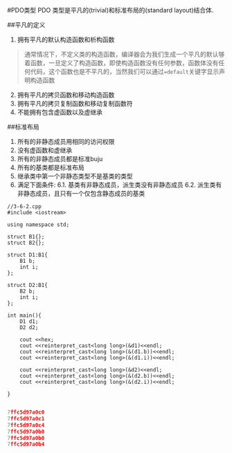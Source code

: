 #PDO类型
PDO 类型是平凡的(trivial)和标准布局的(standard layout)结合体.

##平凡的定义
1. 拥有平凡的默认构造函数和析构函数
>通常情况下，不定义类的构造函数，编译器会为我们生成一个平凡的默认够着函数，一旦定义了构造函数，即使构造函数没有任何参数，函数体没有任何代码，这个函数也是不平凡的，当然我们可以通过`=default`关键字显示声明构造函数

2. 拥有平凡的拷贝函数和移动构造函数
3. 拥有平凡的拷贝复制函数和移动复制函数符
4. 不能拥有包含虚函数以及虚继承

##标准布局
1. 所有的非静态成员用相同的访问权限
2. 没有虚函数和虚继承
3. 所有的非静态成员都是标准buju
4. 所有的基类都是标准布局
5. 继承类中第一个非静态类型不是基类的类型
6. 满足下面条件:
6.1. 基类有非静态成员，派生类没有非静态成员
6.2. 派生类有非静态成员，且只有一个仅包含静态成员的基类

```c++{.line-numbers}
//3-6-2.cpp
#include <iostream>

using namespace std;

struct B1{};
struct B2{};

struct D1:B1{
	B1 b;
	int i;
};

struct D2:B1{
	B2 b;
	int i;
};

int main(){
	D1 d1;
	D2 d2;

	cout <<hex;
	cout <<reinterpret_cast<long long>(&d1)<<endl;
	cout <<reinterpret_cast<long long>(&(d1.b))<<endl;
	cout <<reinterpret_cast<long long>(&(d1.i))<<endl;

	cout <<reinterpret_cast<long long>(&d2)<<endl;
	cout <<reinterpret_cast<long long>(&(d2.b))<<endl;
	cout <<reinterpret_cast<long long>(&(d2.i))<<endl;
	
}


```

```c++ {.line-numbers}
7ffc5d97a0c0
7ffc5d97a0c1
7ffc5d97a0c4
7ffc5d97a0b0
7ffc5d97a0b0
7ffc5d97a0b4


```